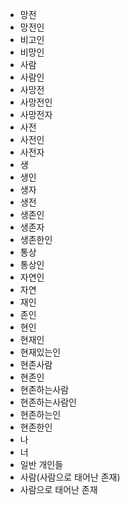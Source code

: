 - 망전
- 망전인
- 비고인
- 비망인
- 사람
- 사람인
- 사망전
- 사망전인
- 사망전자
- 사전
- 사전인
- 사전자
- 생
- 생인
- 생자
- 생전
- 생존인
- 생존자
- 생존한인
- 통상
- 통상인
- 자연인
- 자연
- 재인
- 존인
- 현인
- 현재인
- 현재있는인
- 현존사람
- 현존인
- 현존하는사람
- 현존하는사람인
- 현존하는인
- 현존한인
- 나
- 너
- 일반 개인들
- 사람(사람으로 태어난 존재)
- 사람으로 태어난 존재